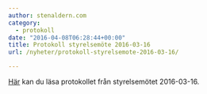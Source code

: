 ```yaml
---
author: stenaldern.com
category:
  - protokoll
date: "2016-04-08T06:28:44+00:00"
title: Protokoll styrelsemöte 2016-03-16
url: /nyheter/protokoll-styrelsemote-2016-03-16/

---
```

[Här](/wp-content/uploads/2016/04/Protokoll_styrelsemote20160316.pdf "Protokoll") kan du läsa protokollet från styrelsemötet 2016-03-16.
